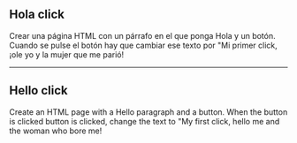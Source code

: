 ## Hola click

Crear una página HTML con un párrafo en el que ponga Hola y un botón. Cuando se pulse el botón hay que cambiar ese texto por "Mi primer click, ¡ole yo y la mujer que me parió!

---

## Hello click

Create an HTML page with a Hello paragraph and a button. When the button is clicked button is clicked, change the text to "My first click, hello me and the woman who bore me!
